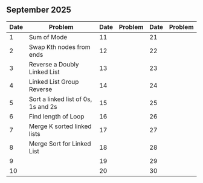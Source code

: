 ## September 2025

| Date | Problem                             | Date | Problem | Date | Problem |
| ---- | ----------------------------------- | ---- | ------- | ---- | ------- |
| 1    | Sum of Mode                         | 11   |         | 21   |         |
| 2    | Swap Kth nodes from ends            | 12   |         | 22   |         |
| 3    | Reverse a Doubly Linked List        | 13   |         | 23   |         |
| 4    | Linked List Group Reverse           | 14   |         | 24   |         |
| 5    | Sort a linked list of 0s, 1s and 2s | 15   |         | 25   |         |
| 6    | Find length of Loop                 | 16   |         | 26   |         |
| 7    | Merge K sorted linked lists         | 17   |         | 27   |         |
| 8    | Merge Sort for Linked List          | 18   |         | 28   |         |
| 9    |                                     | 19   |         | 29   |         |
| 10   |                                     | 20   |         | 30   |         |
